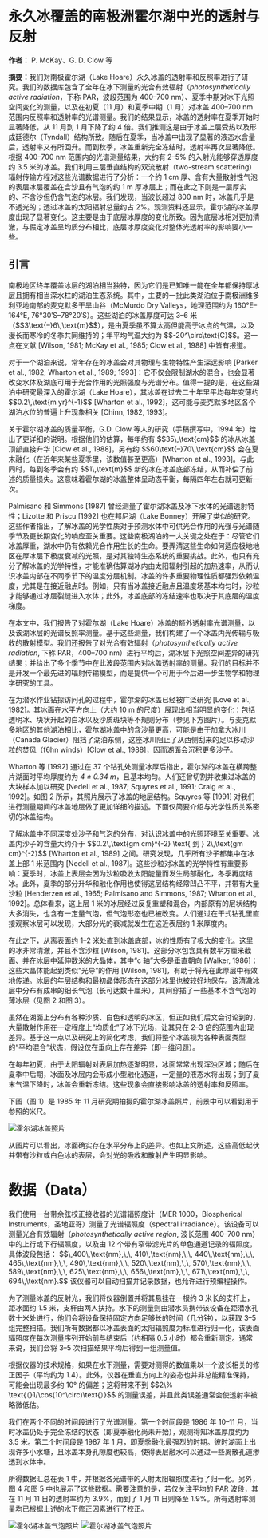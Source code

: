 
<html>
<head>
  <meta charset="UTF-8">
  <title>永久冰覆盖的南极洲霍尔湖中光的透射与反射</title>
  <!-- 需要使用 MathJax 加载数学公式支持 -->
  <script src="https://cdn.jsdelivr.net/npm/mathjax@3/es5/tex-chtml.js"></script>
</head>
<body>

<h1>永久冰覆盖的南极洲霍尔湖中光的透射与反射</h1>
<p><strong>作者：</strong> P. McKay、G. D. Clow 等</p>
<p><strong>摘要：</strong>我们对南极霍尔湖（Lake Hoare）永久冰盖的透射率和反照率进行了研究。我们的数据库包含了全年在冰下测量的光合有效辐射（<em>photosynthetically active radiation</em>，下称 PAR，波段范围为 400–700 nm）、夏季中期对冰下光照空间变化的测量，以及在初夏（11 月）和夏季中期（1 月）对冰盖 400–700 nm 范围内反照率和透射率的光谱测量。我们的结果显示，冰盖的透射率在夏季开始时显著降低，从 11 月到 1 月下降了约 4 倍。我们推测这是由于冰盖上层受热以及形成廷德尔（Tyndall）结构所致。随后在夏季，当冰盖中出现了显著的液态水含量后，透射率又有所回升。而到秋季，冰盖重新完全冻结时，透射率再次显著降低。根据 400–700 nm 范围内的光谱测量结果，大约有 2–5% 的入射光能够穿透厚度约 3.5 米的冰盖。我们利用三层垂直结构的双流散射（two-stream scattering）辐射传输方程对这些光谱数据进行了分析：一个约 1 cm 厚、含有大量散射性气泡的表层冰层覆盖在含沙且有气泡的约 1 m 厚冰层上；而在此之下则是一层厚实的、不含沙但仍含气泡的冰层。我们发现，当波长超过 800 nm 时，冰盖几乎是不透光的；透过冰盖的太阳辐射总量约占 2%。观测资料还显示，霍尔湖的冰盖厚度出现了显著变化。这主要是由于底层冰厚度的变化所致。因为底层冰相对更加清澈，与假定冰盖呈均质分布相比，底层冰厚度变化对整体光透射率的影响要小一些。</p>

<h2>引言</h2>
<p>南极地区终年覆盖冰层的湖泊相当独特，因为它们是已知唯一能在全年都保持厚冰层且拥有相当深水柱的湖泊生态系统。其中，主要的一批此类湖泊位于南极洲维多利亚地南部的麦克默多干旱山谷（McMurdo Dry Valleys，地理范围约为 160°E–164°E, 76°30′S–78°20′S）。这些湖泊的冰盖厚度可达 3–6 米（<span>$$3\text{–}6\,\text{m}$$</span>），是由夏季虽不算太高但能高于冰点的气温，以及漫长而寒冷的冬季共同维持的；年平均气温大约为 <span>$$-20^\circ\text{C}$$</span>。这一点在文献 [Wilson, 1981; McKay et al., 1985; Clow et al., 1988] 中皆有报道。</p>

<p>对于一个湖泊来说，常年存在的冰盖会对其物理与生物特性产生深远影响 [Parker et al., 1982; Wharton et al., 1989; 1993]：它不仅会限制湖水的混合，也会显著改变水体及湖底可用于光合作用的光照强度与光谱分布。值得一提的是，在这些湖泊中研究最深入的霍尔湖（Lake Hoare），其冰盖在过去二十年里平均每年变薄约 <span>$$0.2\,\text{m yr}^{-1}$$</span> [Wharton et al., 1992]，这可能与麦克默多地区各个湖泊水位的普遍上升现象相关 [Chinn, 1982, 1993]。</p>

<p>关于霍尔湖冰盖的质量平衡，G.D. Clow 等人的研究（手稿撰写中，1994 年）给出了更详细的说明。根据他们的估算，每年约有 <span>$$35\,\text{cm}$$</span> 的冰从冰盖顶部直接升华 [Clow et al., 1988]，另有约 <span>$$60\text{–}70\,\text{cm}$$</span> 会在夏末融化（在近年来某些夏季里，该数值甚至更高）[Wharton et al., 1993]。与此同时，每到冬季会有约 <span>$$1\,\text{m}$$</span> 新的冰在冰盖底部冻结，从而补偿了前述的质量损失。这意味着霍尔湖的冰盖整体呈动态平衡，每隔四年左右就可更新一次。</p>

<p>Palmisano 和 Simmons [1987] 曾经测量了霍尔湖冰盖及冰下水体的光谱透射特性；Lizotte 和 Priscu [1992] 也在邦尼湖（Lake Bonney）开展了类似的研究。这些作者指出，了解冰盖的光学性质对于预测水体中可供光合作用的光强与光谱随季节及更长期变化的响应至关重要。这些南极湖泊的一大关键之处在于：尽管它们冰盖厚重，湖水中仍有依赖光合作用生长的生命。要弄清这些生命如何适应极地地区在厚冰层下极度衰减的光照，是对其独特生态系统的重要挑战。此外，也只有充分了解冰盖的光学特性，才能准确估算湖冰内由太阳辐射引起的加热速率，从而认识冰盖内部在不同季节下的温度分层机制。冰盖的许多重要物理性质都强烈依赖温度，尤其是在接近融点时。例如，只有当冰盖接近融点且温度场基本均匀时，沙粒才能够通过冰层裂缝进入水体；此外，冰盖底部的冻结速率也取决于其底层的温度梯度。</p>


<p>
  在本文中，我们报告了对霍尔湖（Lake Hoare）冰盖的额外透射率光谱测量，以及该湖冰层的光谱反照率测量。基于这些测量，我们构建了一个冰盖内光传输与吸收的散射模型。我们还报告了对光合有效辐射（<em>photosynthetically active radiation</em>, 下称 PAR，400–700 nm）进行平均后，湖冰层下光照空间差异的研究结果；并给出了多个季节中在此波段范围内对冰盖透射率的测量。我们的目标并不是开发一个最先进的辐射传输模型，而是提供一个可用于今后进一步生物学和物理学研究的工具。
</p>


<p>
  在为潜水作业钻探访问孔的过程中，霍尔湖的冰盖已经被广泛研究 [Love et al., 1982]。其冰面在水平方向上（大约 10 m 的尺度）展现出相当明显的变化：包括透明冰、块状升起的白冰以及沙质斑块等不规则分布（参见下方图片）。与麦克默多地区的其他湖泊相比，霍尔湖冰盖中的含沙量更高，可能是由于加拿大冰川（Canada Glacier）阻挡了湖泊东侧，这座冰川阻止了从西侧刮来的足以移动沙粒的焚风（f6hn winds）[Clow et al., 1988]，因而湖面会沉积更多沙子。
</p>

<p>
  Wharton 等 [1992] 通过在 37 个钻孔处测量冰厚后指出，霍尔湖的冰盖在横跨整片湖面时平均厚度约为 <em>4 ± 0.34 m</em>，且基本均匀。人们还曾切割并收集过冰盖的大块样本加以研究 [Nedell et al., 1987; Squyres et al., 1991; Craig et al., 1992]。如图 2 所示，其照片展示了冰盖的地层结构。Squyres 等 [1991] 对我们进行测量期间的冰盖地层做了更加详细的描述。下面仅简要介绍与光学性质关系密切的冰盖结构。
</p>

<p>
  了解冰盖中不同深度处沙子和气泡的分布，对认识冰盖中的光照环境至关重要。冰盖内沙子的含量大约介于 
  $$0.2\,\text{gm cm}^{-2} \text{ 到 } 2\,\text{gm cm}^{-2}$$
  [Wharton et al., 1989] 之间。研究发现，几乎所有沙子都集中在冰盖上部 1 米范围内 [Nedell et al., 1987]。这些沙粒对冰盖的光学特性有重要影响：夏季时，冰盖上表层会因为沙粒吸收太阳能量而发生局部融化，冬季再度结冰。此外，夏季的部分升华和融化作用也使得这层结构经常凹凸不平，并带有大量沙粒 [Henderzen et al., 1965; Palmisano and Simmons, 1987; Wharton et al., 1992]。总体看来，这上层 1 米的冰层经过反复重塑和混合，内部原有的层状结构大多消失，也含有一定量气泡，但气泡形态也已被改变。人们通过在干式钻孔里直接观察冰层可以发现，大部分光的衰减就发生在这近表层约 1 米厚度内。
</p>

<p>
  在此之下，从离表面约 1–2 米处直到冰盖底部，冰的性质有了极大的变化。这里的冰非常清澈，并且不含沙粒 [Wilson, 1981]。这部分冰包含具有数平方厘米截面、并在冰层中延伸数米的大晶体，其中“c 轴”大多是垂直朝向 [Walker, 1986]；这些大晶体能起到类似“光导”的作用 [Wilson, 1981]，有助于将光在此厚层中有效地传递。冰层的年层结构和最初晶体形态在这部分冰里也被较好地保存。该清澈冰层中分布有成串的细长气泡（长可达数十厘米），其间穿插了一些基本不含气泡的薄冰层（见图 2 和图 3）。
</p>

<p>
  虽然在湖面上分布有各种沙质、白色和透明的冰区，但正如我们后文会讨论到的，大量散射作用在一定程度上“均质化”了冰下光场，让其只在 2–3 倍的范围内出现差异。基于这一点以及研究上的简化考虑，我们将整个冰盖视为各种表面类型的“平均混合”状态，假设仅在垂向上存在差异（即一维问题）。
</p>

<p>
  在每年初夏，由于太阳辐射对表层加热逐渐明显，冰面常常出现浑浊区域；随后在夏季中后期，冰面及冰层内会形成小型融化通道，一定量的液态水将出现；到了夏末气温下降时，冰盖会重新冻结。这些现象会直接影响冰盖的透射率和反照率。
</p>

<p>
  下图（图 1）是 1985 年 11 月研究期拍摄的霍尔湖冰盖照片，前景中可以看到用于参照的米尺。
</p>


<img src="de6c1398-c9b0-4b5e-810f-de5d871ec8a3.png" alt="霍尔湖冰盖照片" />

<p>
  从图片可以看出，冰面确实存在水平分布上的差异。也如上文所述，这些高低起伏并带有沙粒或白色冰的表层，会对光的吸收和散射产生明显影响。
</p>

<h1>数据（Data）</h1>

<p>
  我们使用一台带余弦校正接收器的光谱辐照度计（MER 1000，Biospherical Instruments，圣地亚哥）测量了光谱辐照度（spectral irradiance）。该设备可以测量光合有效辐射（<em>photosynthetically active region</em>, 波长范围 400–700 nm）中的上行或下行辐照度，以及由 12 个带有窄带滤光片的单色通道记录的辐照度，具体波段包括：
  $$\,400\,\text{nm},\,\, 410\,\text{nm},\,\, 440\,\text{nm},\,\, 465\,\text{nm},\,\, 490\,\text{nm},\,\, 520\,\text{nm},\,\, 570\,\text{nm},\,\, 589\,\text{nm},\,\, 625\,\text{nm},\,\, 656\,\text{nm},\,\, 671\,\text{nm},\,\, 694\,\text{nm}.$$
  该仪器可以自动扫描并记录数据，也允许进行预编程操作。
</p>

<p>
  为了测量冰盖的反射光，我们将仪器倒置并将其悬挂在一根约 3 米长的支杆上，距冰面约 1.5 米，支杆由两人扶持。水下的测量则由潜水员携带该设备在距潜水孔数十米处进行，他们会将设备保持固定方向足够长的时间（几分钟），以获取 3–5 组完整扫描。我们所有数据都以冰盖表面的太阳辐照度为标准进行归一化，该表面辐照度在每次测量序列开始前与结束后（约相隔 0.5 小时）都会重新测定。通常来说，我们会将 3–5 次扫描结果平均后得到一组测量值。
</p>

<p>
  根据仪器的技术规格，如果在水下测量，需要对测得的数值乘以一个波长相关的修正因子（平均约为 1.4）。此外，仪器在垂直方向上的姿态也并非总能精准保持，可能会出现最多约 10° 的偏差；这将带来不到
  $$2\% \text{（}1/\cos(10^\circ)\text{）}$$
  的测量误差，并且此类误差通常会使透射率被略微低估。
</p>

<p>
  我们在两个不同的时间段进行了光谱测量。第一个时间段是 1986 年 10–11 月，当时冰盖仍处于完全冻结的状态（即夏季融化尚未开始），观测得知冰盖厚度约为 3.5 米。第二个时间段是 1987 年 1 月，即夏季融化最强烈的时期。彼时湖面上出现许多小水塘，且冰盖本身孔隙度也较高，使得表层融水可以通过一些离散孔道渗透到水体中。
</p>

<p>
  所得数据汇总在表 1 中，并根据各光谱带的入射太阳辐照度进行了归一化。另外，图 4 和图 5 中也展示了这些数据。需要注意的是，若仅关注平均的 PAR 波段，其在 11 月 11 日的透射率约为 3.9%，而到了 1 月 11 日则降至 1.9%。所有透射率测量均已根据上述的水下修正因素进行了校正。
</p>
<img src="2d6999ac-c3d6-4548-9383-e47c9b136640.png" alt="霍尔湖冰盖气泡照片" />
<img src="84237505-9928-4448-9f33-edf89fe65426.png" alt="霍尔湖冰盖气泡照片" />
</body>
</html>